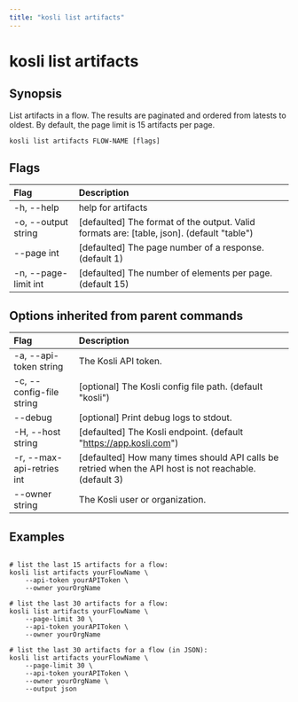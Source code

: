 ```yaml
---
title: "kosli list artifacts"
---
```


# kosli list artifacts

## Synopsis

List artifacts in a flow. The results are paginated and ordered from latests to oldest. 
By default, the page limit is 15 artifacts per page.


```shell
kosli list artifacts FLOW-NAME [flags]
```

## Flags
| Flag | Description |
| :--- | :--- |
|    -h, --help  |  help for artifacts  |
|    -o, --output string  |  [defaulted] The format of the output. Valid formats are: [table, json]. (default "table")  |
|        --page int  |  [defaulted] The page number of a response. (default 1)  |
|    -n, --page-limit int  |  [defaulted] The number of elements per page. (default 15)  |


## Options inherited from parent commands
| Flag | Description |
| :--- | :--- |
|    -a, --api-token string  |  The Kosli API token.  |
|    -c, --config-file string  |  [optional] The Kosli config file path. (default "kosli")  |
|        --debug  |  [optional] Print debug logs to stdout.  |
|    -H, --host string  |  [defaulted] The Kosli endpoint. (default "https://app.kosli.com")  |
|    -r, --max-api-retries int  |  [defaulted] How many times should API calls be retried when the API host is not reachable. (default 3)  |
|        --owner string  |  The Kosli user or organization.  |


## Examples

```shell

# list the last 15 artifacts for a flow:
kosli list artifacts yourFlowName \
	--api-token yourAPIToken \
	--owner yourOrgName

# list the last 30 artifacts for a flow:
kosli list artifacts yourFlowName \
	--page-limit 30 \
	--api-token yourAPIToken \
	--owner yourOrgName

# list the last 30 artifacts for a flow (in JSON):
kosli list artifacts yourFlowName \
	--page-limit 30 \
	--api-token yourAPIToken \
	--owner yourOrgName \
	--output json

```

